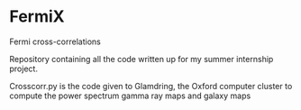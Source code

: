 # FermiX
Fermi cross-correlations

Repository containing all the code written up for my summer internship project. 

Crosscorr.py is the code given to Glamdring, the Oxford computer cluster to compute the power spectrum gamma ray maps and galaxy maps
